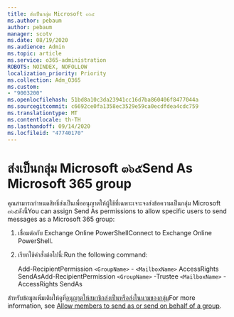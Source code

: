 ```yaml
---
title: ส่งเป็นกลุ่ม Microsoft ๓๖๕
ms.author: pebaum
author: pebaum
manager: scotv
ms.date: 08/19/2020
ms.audience: Admin
ms.topic: article
ms.service: o365-administration
ROBOTS: NOINDEX, NOFOLLOW
localization_priority: Priority
ms.collection: Adm_O365
ms.custom:
- "9003200"
ms.openlocfilehash: 51bd8a10c3da23941cc16d7ba860406f8477044a
ms.sourcegitcommit: c6692ce0fa1358ec3529e59ca0ecdfdea4cdc759
ms.translationtype: MT
ms.contentlocale: th-TH
ms.lasthandoff: 09/14/2020
ms.locfileid: "47740170"
---
```

# <a name="send-as-microsoft-365-group"></a><span data-ttu-id="14d29-102">ส่งเป็นกลุ่ม Microsoft ๓๖๕</span><span class="sxs-lookup"><span data-stu-id="14d29-102">Send As Microsoft 365 group</span></span>

<span data-ttu-id="14d29-103">คุณสามารถกำหนดสิทธิ์ส่งเป็นเพื่ออนุญาตให้ผู้ใช้ที่เฉพาะเจาะจงส่งข้อความเป็นกลุ่ม Microsoft ๓๖๕ดังนี้</span><span class="sxs-lookup"><span data-stu-id="14d29-103">You can assign Send As permissions to allow specific users to send messages as a Microsoft 365 group:</span></span>  

1. <span data-ttu-id="14d29-104">เชื่อมต่อกับ Exchange Online PowerShell</span><span class="sxs-lookup"><span data-stu-id="14d29-104">Connect to Exchange Online PowerShell.</span></span>  

2. <span data-ttu-id="14d29-105">เรียกใช้คำสั่งต่อไปนี้:</span><span class="sxs-lookup"><span data-stu-id="14d29-105">Run the following command:</span></span>  

    <span data-ttu-id="14d29-106">Add-RecipientPermission `<GroupName>` - `<MailboxName>` AccessRights SendAs</span><span class="sxs-lookup"><span data-stu-id="14d29-106">Add-RecipientPermission `<GroupName>` -Trustee `<MailboxName>` -AccessRights SendAs</span></span>

<span data-ttu-id="14d29-107">สำหรับข้อมูลเพิ่มเติมให้ดูที่[อนุญาตให้สมาชิกส่งเป็นหรือส่งในนามของกลุ่ม](https://docs.microsoft.com/microsoft-365/admin/create-groups/allow-members-to-send-as-or-send-on-behalf-of-group?view=o365-worldwide)</span><span class="sxs-lookup"><span data-stu-id="14d29-107">For more information, see [Allow members to send as or send on behalf of a group](https://docs.microsoft.com/microsoft-365/admin/create-groups/allow-members-to-send-as-or-send-on-behalf-of-group?view=o365-worldwide).</span></span>